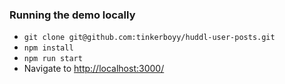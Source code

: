 ### Running the demo locally

- `git clone git@github.com:tinkerboyy/huddl-user-posts.git`
- `npm install`
- `npm run start`
- Navigate to [http://localhost:3000/](http://localhost:3000/)
